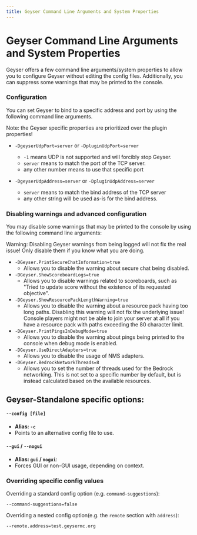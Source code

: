 ```yaml
---
title: Geyser Command Line Arguments and System Properties
---
```


# Geyser Command Line Arguments and System Properties
Geyser offers a few command line arguments/system properties to allow you to configure Geyser without editing the config files.
Additionally, you can suppress some warnings that may be printed to the console.


### Configuration
You can set Geyser to bind to a specific address and port by using the following command line arguments. <br>

<div class="alert alert-info" role="alert">
	Note: the Geyser specific properties are prioritized over the plugin properties!
</div>

- ```-DgeyserUdpPort=server``` or ```-DpluginUdpPort=server```
  - ```-1``` means UDP is not supported and will forcibly stop Geyser.
  - ```server``` means to match the port of the TCP server.
  - any other number means to use that specific port

- ```-DgeyserUdpAddress=server``` or ```-DpluginUdpAddress=server```
  - ```server``` means to match the bind address of the TCP server
  - any other string will be used as-is for the bind address.

### Disabling warnings and advanced configuration
You may disable some warnings that may be printed to the console by using the following command line arguments:

<div class="alert alert-danger" role="alert">
	Warning: Disabling Geyser warnings from being logged will not fix the real issue! Only disable them if you know what you are doing. 
</div>

- ```-DGeyser.PrintSecureChatInformation=true```
  - Allows you to disable the warning about secure chat being disabled.
- ```-DGeyser.ShowScoreboardLogs=true```
  - Allows you to disable warnings related to scoreboards, such as "Tried to update score without the existence of its requested objective".
- ```-DGeyser.ShowResourcePackLengthWarning=true```
  - Allows you to disable the warning about a resource pack having too long paths. Disabling this warning will not fix the underlying issue! 
  Console players might not be able to join your server at all if you have a resource pack with paths exceeding the 80 character limit.
- ```-DGeyser.PrintPingsInDebugMode=true```
  - Allows you to disable the warning about pings being printed to the console when debug mode is enabled.
- ```-DGeyser.UseDirectAdapters=true```
  - Allows you to disable the usage of NMS adapters.
- ```-DGeyser.BedrockNetworkThreads=8```
  - Allows you to set the number of threads used for the Bedrock networking. This is not set to a specific number by default, but is instead calculated based on the available resources.

## Geyser-Standalone specific options:

#### `--config [file]`
- **Alias: `-c`**
- Points to an alternative config file to use.

#### `--gui` / `--nogui`
- **Alias: `gui` / `nogui`**:
- Forces GUI or non-GUI usage, depending on context.

### Overriding specific config values
Overriding a standard config option (e.g. `command-suggestions`):

`--command-suggestions=false`

Overriding a nested config option(e.g. the `remote` section with `address`):

`--remote.address=test.geysermc.org`

